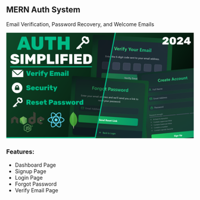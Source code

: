 ## MERN Auth System

Email Verification, Password Recovery, and Welcome Emails

![MERN Auth System Cover](screenshot-for-readme.png)

### Features:

- Dashboard Page
- Signup Page
- Login Page
- Forgot Password
- Verify Email Page
